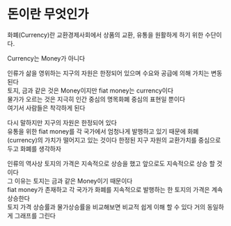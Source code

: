 # 돈이란 무엇인가

화폐(Currency)란 교환경제사회에서 상품의 교환, 유통을 원활하게 하기 위한 수단이다.

Currency는 Money가 아니다

인류가 삶을 영위하는 지구의 자원은 한정되어 있으며 수요와 공급에 의해 가치는 변동된다  
토지, 금과 같은 것은 Money이지만 fiat money는 currency이다  
물가가 오르는 것은 지극히 인간 중심의 명목화폐 중심의 표현일 뿐이다  
여기서 사람들은 착각하게 된다

다시 말하지만 지구의 자원은 한정되어 있다  
유통을 위한 fiat money를 각 국가에서 엄청나게 발행하고 있기 때문에 화폐(currency)의 가치가 떨어지고 있는 것이다
한정된 지구 자원의 교환가치를 중심으로 두고 화폐를 생각하자

인류의 역사상 토지의 가격은 지속적으로 상승을 했고 앞으로도 지속적으로 상승 할 것이다  
그 이유는 토지는 금과 같은 Money이기 때문이다  
fiat money가 존재하고 각 국가가 화폐를 지속적으로 발행하는 한 토지의 가격은 계속 상승한다  
토지 가격 상승률과 물가상승률을 비교해보면 비교적 쉽게 이해 할 수 있다
거의 동일하게 그래프를 그린다
